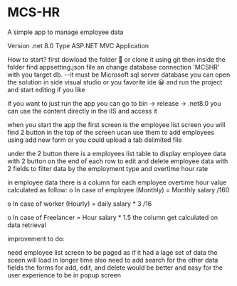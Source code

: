 # MCS-HR
A simple app to manage employee data 

Version .net 8.0
Type ASP.NET MVC Application

How to start?
 first dowload the folder 📂 or clone it using git
 then inside the folder find appsetting.json file an change database connection 'MCSHR' with you target db.
 --it must be Microsoft sql server database
 you can open the solution in side visual studio or you favorite ide 😀 and run the project and start editing if you like 

 if you want to just run the app you can go to bin -> release -> .net8.0
 you can use the content directly in the IIS and access it

 when you start the app the first screen is the employee list screen 
 you will find 2 button in the top of the screen ucan use them to add employees using add new form or you could upload a tab delimited file

 under the 2 button there is a employees list table to display employee data with 2 button on the end of each row to edit and delete employee data with 2 fields to filter data by the employment type and overtime hour rate

 in employee data there is a column for each employee overtime hour value calculated as follow:
o	In case of employee (Monthly) = Monthly salary /160

o	In case of worker (Hourly) = daily salary * 3 /16

o	In case of Freelancer = Hour salary * 1.5
the column get calculated on data retrieval

improvement to do:

need employee list screen to be paged as if it had a lage set of data the sceen will load in longer time also need to add search for the other data fields
the forms for add, edit, and delete would be better and easy for the user experience to be in popup screen 



 
 
